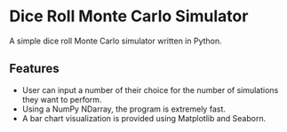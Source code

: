 # Dice Roll Monte Carlo Simulator

A simple dice roll Monte Carlo simulator written in Python.

## Features

- User can input a number of their choice for the number of simulations they want to perform.
- Using a NumPy NDarray, the program is extremely fast.
- A bar chart visualization is provided using Matplotlib and Seaborn.
